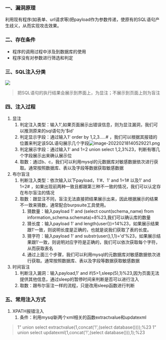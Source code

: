 ### 一、漏洞原理
利用现有程序(如表单、url请求等)把payload作为参数传递，使原有的SQL语句产生歧义，从而实现攻击效果。
### 二、存在条件

- 程序的调用过程中涉及到数据库的使用
- 程序没有对参数进行筛选和判定
### 三、SQL注入分类
![](https://cdn.nlark.com/yuque/0/2022/jpeg/32589116/1661656998777-77067759-6c2a-427f-b7de-45f3ed3e0ee0.jpeg)
> 把SQL语句的执行结果会展示到界面上，为显注；不展示到页面上则为盲注

### 四、注入过程

1. 显注
   1. 判定注入类型：输入1',如果页面展示出错误信息，则为显注漏洞，我们可以推测原来的sql语句为'$id'
   2. 判定显示字段：通过输入1' order by 1,2,3.....# ，我们可以根据其报错的位置来判定该SQL语句展示几个字段![image-20220218140529221.png](https://cdn.nlark.com/yuque/0/2022/png/32589116/1661669738776-426149d6-e048-4875-830c-57e86fa47204.png#clientId=u1fd48911-6855-4&crop=0&crop=0&crop=1&crop=1&from=paste&height=133&id=uc9e62c0c&margin=%5Bobject%20Object%5D&name=image-20220218140529221.png&originHeight=166&originWidth=1200&originalType=binary&ratio=1&rotation=0&showTitle=false&size=36279&status=done&style=none&taskId=u5bab7575-17ef-4a82-99de-09ebc5c38a9&title=&width=960)
   3. 判定展示字段：通过输入1' and 1=2 union select 1,2,3%23，判断有哪几个字段展示出来确认展示位
   4. 取数：通过b、c，我们可以利用mysql的元数据库对敏感数据依次进行获取。通常按照数据库、表以及字段等数据获取敏感数据
2. 布尔盲注
   1. 判断注入类型：依次输入以下payload，1'#、1' and 1=1# 以及1' and 1=2# ，如果出现前两种一致且都跟第三种不一致的情况，我们可以认定存在布尔盲注的情况
   2. 取数：跟显注不同，盲注无法直接把结果展示出来，因此根据展示的结果不一致来猜数，通常配合burpsuite工具使用。
      1. 猜数量：输入payload 1' and (select count(schema_name) from information_schema.schemata)=8%23,我们可以确认库的数量
      2. 猜长度：输入payload 1' and length(user())=14%23，如果展示结果跟1'一致，则说明长度是正确的，也就是说我们获取了表的长度。
      3. 猜字符：输入payload 1' and substr(user(),1,1)='d'%23，如果展示结果跟1'一致，则说明对应字符是正确的，我们可以依次获取每个字符，从而获取表名
      4. 通过上面三个步骤，我们可以利用mysql的元数据库对敏感数据依次进行获取。通常按照数据库、表以及字段等数据获取敏感数据
3. 时间盲注
   1. 判断注入漏洞：输入payload,1' and if(5>1,sleep(5),1)%23,因为页面无法提供其他信息，通过sleep的暂停时间来判断是否可以进行注入
   2. 取数：跟布尔盲注一样的流程，只是改用sleep函数进行判断
### 五、常用注入方式

1. XPATH报错注入
   1. 条件：利用mysql新两个xml相关的函数extractvalue和updatexml
> 1" union select extractvalue(1,concat('!',(select database())));%23
>         1" union select updatexml(1,concat('!',(select database())),1);%23

